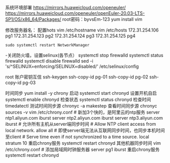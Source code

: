 系统环境部署
https://mirrors.huaweicloud.com/openeuler/
https://mirrors.huaweicloud.com/openeuler/openEuler-20.03-LTS-SP1/OS/x86_64/Packages/
root密码：byvsEm-123
yum install vim

修改服务器名： 配置hots
    vim /etc/hostname
    vim /etc/hosts
172.31.254.106 pg1
172.31.254.123 pg2
172.31.254.124 pg3
172.31.254.125 pg4

    sudo systemctl restart NetworkManager

-关闭防火墙，设置selinux(各节点）
    systemctl stop firewalld
systemctl status firewalld
    systemctl disable firewalld
    sed -i 's/^SELINUX=enforcing/SELINUX=disabled/' /etc/selinux/config

root 账户密钥互信
    ssh-keygen
    ssh-copy-id pg-01
    ssh-copy-id pg-02
    ssh-copy-id pg-03

时间同步
    yum install -y chrony
    启动
        systemctl start chronyd
    设置开机自启
        systemctl enable chronyd
    检查状态
        systemctl status chronyd
    检查时间
        timedatectl
    测试时间同步源
        chronyc -a makestep
    查看时间同步源
        chronyc sources -v
    vim /etc/chrony.conf
    # 新加3个快的，是阿里云的ntp服务
    server ntp1.aliyun.com iburst
    server ntp2.aliyun.com iburst
    server ntp3.aliyun.com iburst
    # 允许所有主机从server端同步时间
    # Allow NTP client access from local network.
    allow all
    # 即使server端无法从互联网同步时间，也同步本机时间至client
    # Serve time even if not synchronized to a time source.
    local stratum 10
    重启chrony服务
        systemctl restart chronyd
    其他机器同步时间
        vim /etc/chrony.conf
        # 添加局域网时钟服务器
        server pg1 iburst
    重启chrony服务
        systemctl restart chronyd